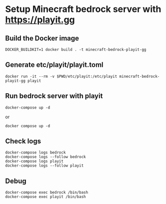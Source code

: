 # Setup Minecraft bedrock server with https://playit.gg

## Build the Docker image
```
DOCKER_BUILDKIT=1 docker build . -t minecraft-bedrock-playit-gg
```

## Generate etc/playit/playit.toml
```
docker run -it --rm -v $PWD/etc/playit:/etc/playit minecraft-bedrock-playit-gg playit
```

## Run bedrock server with playit
```
docker-compose up -d
```
or
```
docker compose up -d
```

## Check logs
```
docker-compose logs bedrock
docker-compose logs --follow bedrock
docker-compose logs playit
docker-compose logs --follow playit
```

## Debug
```
docker-compose exec bedrock /bin/bash
docker-compose exec playit /bin/bash
```
